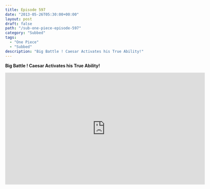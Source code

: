 ```yaml
---
title: Episode 597
date: "2013-05-26T05:30:00+00:00"
layout: post
draft: false
path: "/sub-one-piece-episode-597"
category: "Subbed"
tags:
  - "One Piece"
  - "Subbed"
description: "Big Battle ! Caesar Activates his True Ability!"
---
```


**Big Battle ! Caesar Activates his True Ability!**

<iframe width="640" height="360" src="https://www.rapidvideo.com/e/G6FRPFO9W7" frameborder="0" marginwidth=0 marginheight=0 scrolling=no allowfullscreen></iframe>

